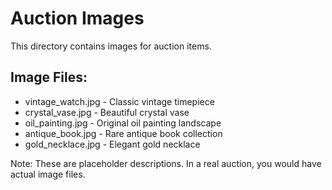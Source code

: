 # Auction Images

This directory contains images for auction items.

## Image Files:
- vintage_watch.jpg - Classic vintage timepiece
- crystal_vase.jpg - Beautiful crystal vase
- oil_painting.jpg - Original oil painting landscape
- antique_book.jpg - Rare antique book collection
- gold_necklace.jpg - Elegant gold necklace

Note: These are placeholder descriptions. In a real auction, you would have actual image files.
